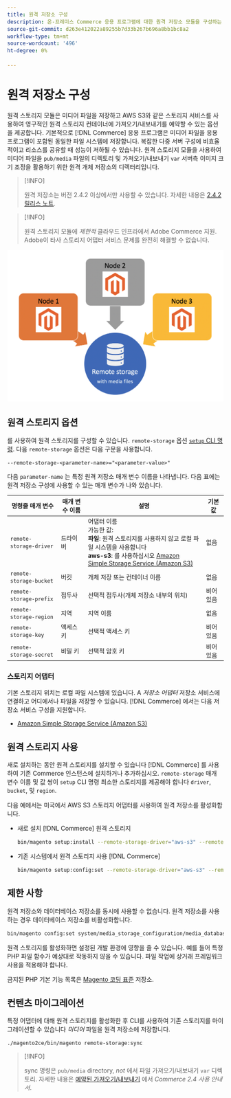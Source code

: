 ```yaml
---
title: 원격 저장소 구성
description: 온-프레미스 Commerce 응용 프로그램에 대한 원격 저장소 모듈을 구성하는 방법을 알아봅니다.
source-git-commit: d263e412022a89255b7d33b267b696a8bb1bc8a2
workflow-type: tm+mt
source-wordcount: '496'
ht-degree: 0%

---
```


# 원격 저장소 구성

원격 스토리지 모듈은 미디어 파일을 저장하고 AWS S3와 같은 스토리지 서비스를 사용하여 영구적인 원격 스토리지 컨테이너에 가져오기/내보내기를 예약할 수 있는 옵션을 제공합니다. 기본적으로 [!DNL Commerce] 응용 프로그램은 미디어 파일을 응용 프로그램이 포함된 동일한 파일 시스템에 저장합니다. 복잡한 다중 서버 구성에 비효율적이고 리소스를 공유할 때 성능이 저하될 수 있습니다. 원격 스토리지 모듈을 사용하여 미디어 파일을 `pub/media` 파일의 디렉토리 및 가져오기/내보내기 `var` 서버측 이미지 크기 조정을 활용하기 위한 원격 개체 저장소의 디렉터리입니다.

>[!INFO]
>
>원격 저장소는 버전 2.4.2 이상에서만 사용할 수 있습니다. 자세한 내용은 [2.4.2 릴리스 노트](https://devdocs.magento.com/guides/v2.4/release-notes/open-source-2-4-2.html).

>[!INFO]
>
>원격 스토리지 모듈에 _제한적_ 클라우드 인프라에서 Adobe Commerce 지원. Adobe이 타사 스토리지 어댑터 서비스 문제를 완전히 해결할 수 없습니다.

![스키마 이미지](../../assets/configuration/remote-storage-schema.png)

## 원격 스토리지 옵션

를 사용하여 원격 스토리지를 구성할 수 있습니다. `remote-storage` 옵션 [`setup` CLI 명령][setup]. 다음 `remote-storage` 옵션은 다음 구문을 사용합니다.

```text
--remote-storage-<parameter-name>="<parameter-value>"
```

다음 `parameter-name` 는 특정 원격 저장소 매개 변수 이름을 나타냅니다. 다음 표에는 원격 저장소 구성에 사용할 수 있는 매개 변수가 나와 있습니다.

| 명령줄 매개 변수 | 매개 변수 이름 | 설명 | 기본값 |
|--- |--- |--- |--- |
| `remote-storage-driver` | 드라이버 | 어댑터 이름<br>가능한 값:<br>**파일**: 원격 스토리지를 사용하지 않고 로컬 파일 시스템을 사용합니다&#x200B;<br>**aws-s3**: 를 사용하십시오 [Amazon Simple Storage Service (Amazon S3)](remote-storage-aws-s3.md) | 없음 |
| `remote-storage-bucket` | 버킷 | 개체 저장 또는 컨테이너 이름 | 없음 |
| `remote-storage-prefix` | 접두사 | 선택적 접두사(개체 저장소 내부의 위치) | 비어 있음 |
| `remote-storage-region` | 지역 | 지역 이름 | 없음 |
| `remote-storage-key` | 액세스 키 | 선택적 액세스 키 | 비어 있음 |
| `remote-storage-secret` | 비밀 키 | 선택적 암호 키 | 비어 있음 |

### 스토리지 어댑터

기본 스토리지 위치는 로컬 파일 시스템에 있습니다. A _저장소 어댑터_ 저장소 서비스에 연결하고 어디에서나 파일을 저장할 수 있습니다. [!DNL Commerce] 에서는 다음 저장소 서비스 구성을 지원합니다.

- [Amazon Simple Storage Service (Amazon S3)](remote-storage-aws-s3.md)

## 원격 스토리지 사용

새로 설치하는 동안 원격 스토리지를 설치할 수 있습니다 [!DNL Commerce] 를 사용하여 기존 Commerce 인스턴스에 설치하거나 추가하십시오. `remote-storage` 매개 변수 이름 및 값 쌍이 `setup` CLI 명령 최소한 스토리지를 제공해야 합니다 `driver`, `bucket`, 및 `region`.

다음 예에서는 미국에서 AWS S3 스토리지 어댑터를 사용하여 원격 저장소를 활성화합니다.

- 새로 설치 [!DNL Commerce] 원격 스토리지

   ```bash
   bin/magento setup:install --remote-storage-driver="aws-s3" --remote-storage-bucket="myBucket" --remote-storage-region="us-east-1"
   ```

- 기존 시스템에서 원격 스토리지 사용 [!DNL Commerce]

   ```bash
   bin/magento setup:config:set --remote-storage-driver="aws-s3" --remote-storage-bucket="myBucket" --remote-storage-region="us-east-1"
   ```

## 제한 사항

원격 저장소와 데이터베이스 저장소를 동시에 사용할 수 없습니다. 원격 저장소를 사용하는 경우 데이터베이스 저장소를 비활성화합니다.

```bash
bin/magento config:set system/media_storage_configuration/media_database 0
```

원격 스토리지를 활성화하면 설정된 개발 환경에 영향을 줄 수 있습니다. 예를 들어 특정 PHP 파일 함수가 예상대로 작동하지 않을 수 있습니다. 파일 작업에 상거래 프레임워크 사용을 적용해야 합니다.

금지된 PHP 기본 기능 목록은 [Magento 코딩 표준] 저장소.

## 컨텐츠 마이그레이션

특정 어댑터에 대해 원격 스토리지를 활성화한 후 CLI를 사용하여 기존 스토리지를 마이그레이션할 수 있습니다 _미디어_ 파일을 원격 저장소에 저장합니다.

```bash
./magento2ce/bin/magento remote-storage:sync
```

>[!INFO]
>
>sync 명령은 `pub/media` directory, _not_ 에서 파일 가져오기/내보내기 `var` 디렉토리. 자세한 내용은 [예약된 가져오기/내보내기][import-export] 에서 _Commerce 2.4 사용 안내서_.

<!-- link definitions -->

[import-export]: https://docs.magento.com/user-guide/system/data-scheduled-import-export.html
[Magento 코딩 표준]: https://github.com/magento/magento-coding-standard/blob/develop/Magento2/Sniffs/Functions/DiscouragedFunctionSniff.php
[setup]: ../../installation/tutorials/deployment.md
